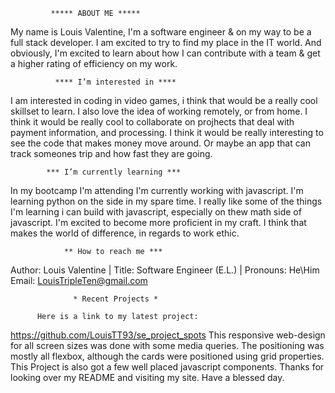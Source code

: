              ***** ABOUT ME *****
My name is Louis Valentine, I'm a software engineer & on my way to be a full stack developer. I am excited to try to find my place in the IT world. And obviously, I'm excited to learn about how I can contribute with a team & get a higher rating of efficiency on my work.

              **** I’m interested in ****
I am interested in coding in video games, i think that would be a really cool skillset to learn. I also love the idea of working remotely, or from home. I think it would be really cool to collaborate on projhects that deal with payment information, and processing. I think it would be really interesting to see the code that makes money move around. Or maybe an app that can track someones trip and how fast they are going.

            *** I’m currently learning ***
In my bootcamp I'm attending I'm currently working with javascript. I'm learning python on the side in my spare time. I really like some of the things I'm learning i can build with javascript, especially on thew math side of javascript. I'm excited to become more proficient in my craft. I think that makes the world of difference, in regards to work ethic.

                ** How to reach me ***
Author: Louis Valentine | Title: Software Engineer (E.L.) | Pronouns: He\Him Email: LouisTripleTen@gmail.com

                  * Recent Projects *

          Here is a link to my latest project:
https://github.com/LouisTT93/se_project_spots This responsive web-design for all screen sizes was done with some media queries. The positioning was mostly all flexbox, although the cards were positioned using grid properties. This Project is also got a few well placed javascript components. Thanks for looking over my README and visiting my site. Have a blessed day.
